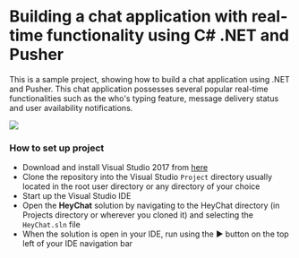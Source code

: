 # Building a chat application with real-time functionality using C# .NET and Pusher

This is a sample project, showing how to build a chat application using .NET and Pusher. This chat application possesses several popular real-time functionalities such as the who's typing feature, message delivery status and user availability notifications.

![](https://www.dropbox.com/s/prt40qm8ukylvxa/Chat-Message-using-net.gif?raw=1)

### How to set up project

* Download and install Visual Studio 2017 from [here](https://www.visualstudio.com/downloads/)
* Clone the repository into the Visual Studio `Project` directory usually located in the root user directory or any directory of your choice
* Start up the Visual Studio IDE
* Open the **HeyChat** solution by navigating to the HeyChat directory (in Projects directory or wherever you cloned it) and selecting the `HeyChat.sln` file
* When the solution is open in your IDE, run using the ▶ button on the top left of your IDE navigation bar
